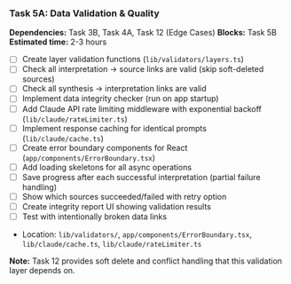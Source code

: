 ### Task 5A: Data Validation & Quality
**Dependencies:** Task 3B, Task 4A, Task 12 (Edge Cases)
**Blocks:** Task 5B
**Estimated time:** 2-3 hours

- [ ] Create layer validation functions (`lib/validators/layers.ts`)
- [ ] Check all interpretation → source links are valid (skip soft-deleted sources)
- [ ] Check all synthesis → interpretation links are valid
- [ ] Implement data integrity checker (run on app startup)
- [ ] Add Claude API rate limiting middleware with exponential backoff (`lib/claude/rateLimiter.ts`)
- [ ] Implement response caching for identical prompts (`lib/claude/cache.ts`)
- [ ] Create error boundary components for React (`app/components/ErrorBoundary.tsx`)
- [ ] Add loading skeletons for all async operations
- [ ] Save progress after each successful interpretation (partial failure handling)
- [ ] Show which sources succeeded/failed with retry option
- [ ] Create integrity report UI showing validation results
- [ ] Test with intentionally broken data links
- Location: `lib/validators/`, `app/components/ErrorBoundary.tsx`, `lib/claude/cache.ts`, `lib/claude/rateLimiter.ts`

**Note:** Task 12 provides soft delete and conflict handling that this validation layer depends on.
